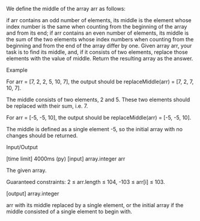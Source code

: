 We define the middle of the array arr as follows:

if arr contains an odd number of elements, its middle is the element whose index number is the same when counting from the beginning of the array and from its end;
if arr contains an even number of elements, its middle is the sum of the two elements whose index numbers when counting from the beginning and from the end of the array differ by one.
Given array arr, your task is to find its middle, and, if it consists of two elements, replace those elements with the value of middle. Return the resulting array as the answer.

Example

For arr = [7, 2, 2, 5, 10, 7], the output should be
replaceMiddle(arr) = [7, 2, 7, 10, 7].

The middle consists of two elements, 2 and 5. These two elements should be replaced with their sum, i.e. 7.

For arr = [-5, -5, 10], the output should be
replaceMiddle(arr) = [-5, -5, 10].

The middle is defined as a single element -5, so the initial array with no changes should be returned.

Input/Output

[time limit] 4000ms (py)
[input] array.integer arr

The given array.

Guaranteed constraints:
2 ≤ arr.length ≤ 104,
-103 ≤ arr[i] ≤ 103.

[output] array.integer

arr with its middle replaced by a single element, or the initial array if the middle consisted of a single element to begin with.
